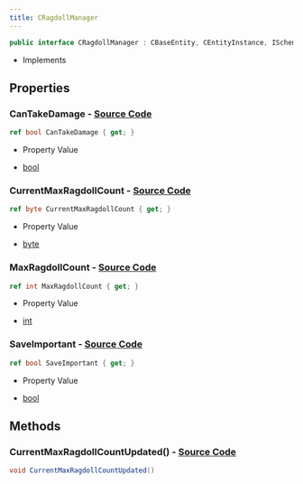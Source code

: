 ```yaml
---
title: CRagdollManager
---
```


```csharp
public interface CRagdollManager : CBaseEntity, CEntityInstance, ISchemaClass<CEntityInstance>, ISchemaClass<CBaseEntity>, ISchemaClass<CRagdollManager>, ISchemaField, ISchemaClass, INativeHandle
```

- Implements

## Properties

### **CanTakeDamage** - [Source Code](https://github.com/swiftly-solution/swiftlys2/blob/main/managed/src/SwiftlyS2.Generated/Schemas/Interfaces/CRagdollManager.cs#L22)

```csharp
ref bool CanTakeDamage { get; }
```

- Property Value

- [bool](https://learn.microsoft.com/dotnet/api/system.boolean)

### **CurrentMaxRagdollCount** - [Source Code](https://github.com/swiftly-solution/swiftlys2/blob/main/managed/src/SwiftlyS2.Generated/Schemas/Interfaces/CRagdollManager.cs#L16)

```csharp
ref byte CurrentMaxRagdollCount { get; }
```

- Property Value

- [byte](https://learn.microsoft.com/dotnet/api/system.byte)

### **MaxRagdollCount** - [Source Code](https://github.com/swiftly-solution/swiftlys2/blob/main/managed/src/SwiftlyS2.Generated/Schemas/Interfaces/CRagdollManager.cs#L18)

```csharp
ref int MaxRagdollCount { get; }
```

- Property Value

- [int](https://learn.microsoft.com/dotnet/api/system.int32)

### **SaveImportant** - [Source Code](https://github.com/swiftly-solution/swiftlys2/blob/main/managed/src/SwiftlyS2.Generated/Schemas/Interfaces/CRagdollManager.cs#L20)

```csharp
ref bool SaveImportant { get; }
```

- Property Value

- [bool](https://learn.microsoft.com/dotnet/api/system.boolean)

## Methods

### **CurrentMaxRagdollCountUpdated()** - [Source Code](https://github.com/swiftly-solution/swiftlys2/blob/main/managed/src/SwiftlyS2.Generated/Schemas/Interfaces/CRagdollManager.cs#L24)

```csharp
void CurrentMaxRagdollCountUpdated()
```

